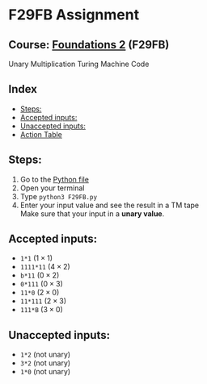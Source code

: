 <!-- omit from toc -->
# F29FB Assignment

<!-- omit from toc -->
## Course: [Foundations 2](https://curriculum.hw.ac.uk/coursedetails/F29FB?termcode=202223) (F29FB)

Unary Multiplication Turing Machine Code

<!-- omit from toc -->
## Index
- [Steps:](#steps)
- [Accepted inputs:](#accepted-inputs)
- [Unaccepted inputs:](#unaccepted-inputs)
- [Action Table](#action-table)

## Steps:
1. Go to the [Python file](F29FB.py)
2. Open your terminal
3. Type `python3 F29FB.py`
4. Enter your input value and see the result in a TM tape<br>
Make sure that your input in a **unary value**.

## Accepted inputs:
- `1*1` ($1 \times 1$)
- `1111*11` ($4 \times 2$)
- `b*11` ($0 \times 2$)
- `0*111` ($0 \times 3$)
- `11*0` ($2 \times 0$)
- `11*111` ($2 \times 3$)
- `111*B` ($3 \times 0$)

## Unaccepted inputs:
- `1*2` (not unary)
- `3*2` (not unary)
- `1*0` (not unary)
